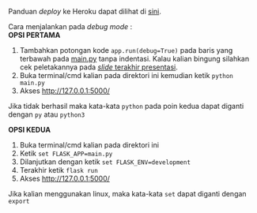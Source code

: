 Panduan <i>deploy</i> ke Heroku dapat dilihat di <a href="https://drive.google.com/file/d/1k8bpOPOez_-xFUzD3aJFGiaEVgegL3Mu/view?usp=sharing">sini</a>.

Cara menjalankan pada <i>debug mode</i> :<br>
<b>OPSI PERTAMA</b>
1. Tambahkan potongan kode ```app.run(debug=True)``` pada baris yang terbawah pada <a href="https://github.com/pps-ti/SEED-1/blob/master/flaskweb/main.py">main.py</a> tanpa indentasi. Kalau kalian bingung silahkan cek peletakannya pada <a href="https://github.com/pps-ti/SEED-1/blob/master/File%20Presentasi.pdf"><i>slide</i> terakhir presentasi</a>.
2. Buka terminal/cmd kalian pada direktori ini kemudian ketik ```python main.py```
3. Akses http://127.0.0.1:5000/

Jika tidak berhasil maka kata-kata ```python``` pada poin kedua dapat diganti dengan ```py``` atau ```python3```<br>

<b>OPSI KEDUA</b>
1. Buka terminal/cmd kalian pada direktori ini
2. Ketik ```set FLASK_APP=main.py```
3. Dilanjutkan dengan ketik ```set FLASK_ENV=development```
4. Terakhir ketik ```flask run```
5. Akses http://127.0.0.1:5000/

Jika kalian menggunakan linux, maka kata-kata ```set``` dapat diganti dengan ```export```
